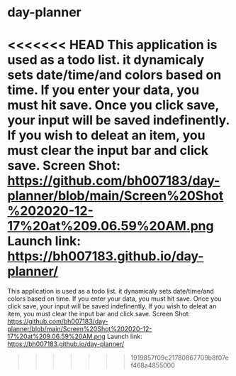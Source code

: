 # day-planner
<<<<<<< HEAD
This application is used as a todo list. it dynamicaly sets date/time/and colors based on time. If you enter your data, you must hit save. Once you click save, your input will be saved indefinently. If you wish to deleat an item, you must clear the input bar and click save. Screen Shot: https://github.com/bh007183/day-planner/blob/main/Screen%20Shot%202020-12-17%20at%209.06.59%20AM.png Launch link: https://bh007183.github.io/day-planner/
=======
This application is used as a todo list. it dynamicaly sets date/time/and colors based on time. If you enter your data, you must hit save. Once you click save, your input will be saved indefinently. If you wish to deleat an item, you must clear the input bar and click save.
Screen Shot: https://github.com/bh007183/day-planner/blob/main/Screen%20Shot%202020-12-17%20at%209.06.59%20AM.png
Launch link: https://bh007183.github.io/day-planner/
>>>>>>> 1919857f09c21780867709b8f07ef468a4855000
